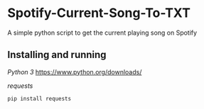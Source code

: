 # Spotify-Current-Song-To-TXT 

A simple python script to get the current playing song on Spotify

## Installing and running

*Python 3*
https://www.python.org/downloads/

*requests*
```
pip install requests
```
